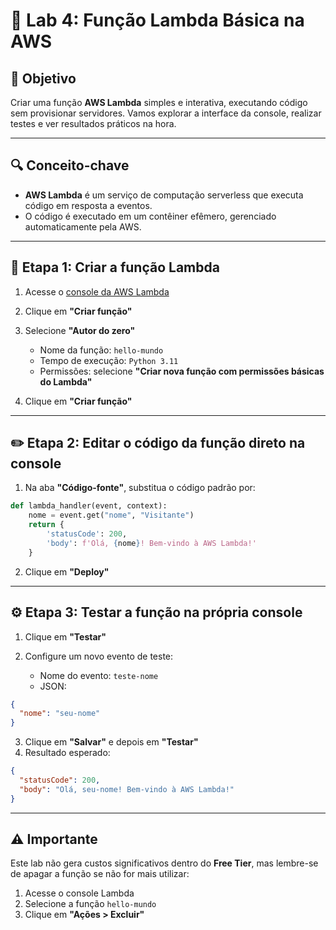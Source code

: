# 🧪 Lab 4: Função Lambda Básica na AWS

## 🌟 Objetivo

Criar uma função **AWS Lambda** simples e interativa, executando código sem provisionar servidores. Vamos explorar a interface da console, realizar testes e ver resultados práticos na hora.

---

## 🔍 Conceito-chave

* **AWS Lambda** é um serviço de computação serverless que executa código em resposta a eventos.
* O código é executado em um contêiner efêmero, gerenciado automaticamente pela AWS.

---

## 🔧 Etapa 1: Criar a função Lambda

1. Acesse o [console da AWS Lambda](https://console.aws.amazon.com/lambda/)
2. Clique em **"Criar função"**
3. Selecione **"Autor do zero"**

   * Nome da função: `hello-mundo`
   * Tempo de execução: `Python 3.11`
   * Permissões: selecione **"Criar nova função com permissões básicas do Lambda"**
4. Clique em **"Criar função"**

---

## ✏️ Etapa 2: Editar o código da função direto na console

1. Na aba **"Código-fonte"**, substitua o código padrão por:

```python
def lambda_handler(event, context):
    nome = event.get("nome", "Visitante")
    return {
        'statusCode': 200,
        'body': f'Olá, {nome}! Bem-vindo à AWS Lambda!'
    }
```

2. Clique em **"Deploy"**

---

## ⚙️ Etapa 3: Testar a função na própria console

1. Clique em **"Testar"**
2. Configure um novo evento de teste:

   * Nome do evento: `teste-nome`
   * JSON:

```json
{
  "nome": "seu-nome"
}
```

3. Clique em **"Salvar"** e depois em **"Testar"**
4. Resultado esperado:

```json
{
  "statusCode": 200,
  "body": "Olá, seu-nome! Bem-vindo à AWS Lambda!"
}
```

---

## ⚠️ Importante

Este lab não gera custos significativos dentro do **Free Tier**, mas lembre-se de apagar a função se não for mais utilizar:

1. Acesse o console Lambda
2. Selecione a função `hello-mundo`
3. Clique em **"Ações > Excluir"**
